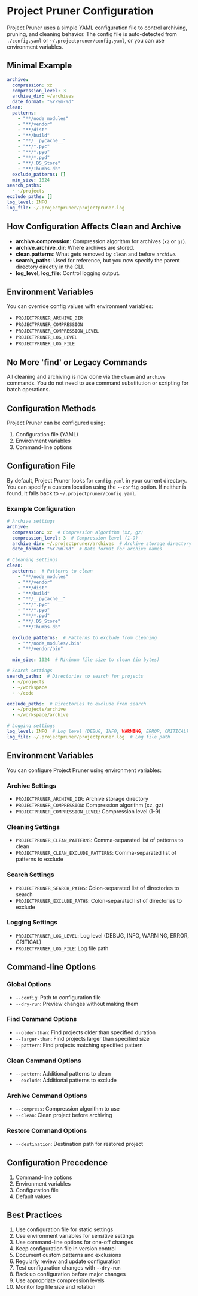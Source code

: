 # Project Pruner Configuration

Project Pruner uses a simple YAML configuration file to control archiving, pruning, and cleaning behavior. The config file is auto-detected from `./config.yaml` or `~/.projectpruner/config.yaml`, or you can use environment variables.

## Minimal Example

```yaml
archive:
  compression: xz
  compression_level: 3
  archive_dir: ~/archives
  date_format: "%Y-%m-%d"
clean:
  patterns:
    - "**/node_modules"
    - "**/vendor"
    - "**/dist"
    - "**/build"
    - "**/__pycache__"
    - "**/*.pyc"
    - "**/*.pyo"
    - "**/*.pyd"
    - "**/.DS_Store"
    - "**/Thumbs.db"
  exclude_patterns: []
  min_size: 1024
search_paths:
  - ~/projects
exclude_paths: []
log_level: INFO
log_file: ~/.projectpruner/projectpruner.log
```

## How Configuration Affects Clean and Archive

- **archive.compression**: Compression algorithm for archives (`xz` or `gz`).
- **archive.archive_dir**: Where archives are stored.
- **clean.patterns**: What gets removed by `clean` and before `archive`.
- **search_paths**: Used for reference, but you now specify the parent directory directly in the CLI.
- **log_level, log_file**: Control logging output.

## Environment Variables

You can override config values with environment variables:
- `PROJECTPRUNER_ARCHIVE_DIR`
- `PROJECTPRUNER_COMPRESSION`
- `PROJECTPRUNER_COMPRESSION_LEVEL`
- `PROJECTPRUNER_LOG_LEVEL`
- `PROJECTPRUNER_LOG_FILE`

## No More 'find' or Legacy Commands

All cleaning and archiving is now done via the `clean` and `archive` commands. You do not need to use command substitution or scripting for batch operations.

## Configuration Methods

Project Pruner can be configured using:
1. Configuration file (YAML)
2. Environment variables
3. Command-line options

## Configuration File

By default, Project Pruner looks for `config.yaml` in your current directory. You can specify a custom location using the `--config` option. If neither is found, it falls back to `~/.projectpruner/config.yaml`.

### Example Configuration

```yaml
# Archive settings
archive:
  compression: xz  # Compression algorithm (xz, gz)
  compression_level: 3  # Compression level (1-9)
  archive_dir: ~/.projectpruner/archives  # Archive storage directory
  date_format: "%Y-%m-%d"  # Date format for archive names

# Cleaning settings
clean:
  patterns:  # Patterns to clean
    - "**/node_modules"
    - "**/vendor"
    - "**/dist"
    - "**/build"
    - "**/__pycache__"
    - "**/*.pyc"
    - "**/*.pyo"
    - "**/*.pyd"
    - "**/.DS_Store"
    - "**/Thumbs.db"

  exclude_patterns:  # Patterns to exclude from cleaning
    - "**/node_modules/.bin"
    - "**/vendor/bin"

  min_size: 1024  # Minimum file size to clean (in bytes)

# Search settings
search_paths:  # Directories to search for projects
  - ~/projects
  - ~/workspace
  - ~/code

exclude_paths:  # Directories to exclude from search
  - ~/projects/archive
  - ~/workspace/archive

# Logging settings
log_level: INFO  # Log level (DEBUG, INFO, WARNING, ERROR, CRITICAL)
log_file: ~/.projectpruner/projectpruner.log  # Log file path
```

## Environment Variables

You can configure Project Pruner using environment variables:

### Archive Settings

- `PROJECTPRUNER_ARCHIVE_DIR`: Archive storage directory
- `PROJECTPRUNER_COMPRESSION`: Compression algorithm (xz, gz)
- `PROJECTPRUNER_COMPRESSION_LEVEL`: Compression level (1-9)

### Cleaning Settings

- `PROJECTPRUNER_CLEAN_PATTERNS`: Comma-separated list of patterns to clean
- `PROJECTPRUNER_CLEAN_EXCLUDE_PATTERNS`: Comma-separated list of patterns to exclude

### Search Settings

- `PROJECTPRUNER_SEARCH_PATHS`: Colon-separated list of directories to search
- `PROJECTPRUNER_EXCLUDE_PATHS`: Colon-separated list of directories to exclude

### Logging Settings

- `PROJECTPRUNER_LOG_LEVEL`: Log level (DEBUG, INFO, WARNING, ERROR, CRITICAL)
- `PROJECTPRUNER_LOG_FILE`: Log file path

## Command-line Options

### Global Options

- `--config`: Path to configuration file
- `--dry-run`: Preview changes without making them

### Find Command Options

- `--older-than`: Find projects older than specified duration
- `--larger-than`: Find projects larger than specified size
- `--pattern`: Find projects matching specified pattern

### Clean Command Options

- `--pattern`: Additional patterns to clean
- `--exclude`: Additional patterns to exclude

### Archive Command Options

- `--compress`: Compression algorithm to use
- `--clean`: Clean project before archiving

### Restore Command Options

- `--destination`: Destination path for restored project

## Configuration Precedence

1. Command-line options
2. Environment variables
3. Configuration file
4. Default values

## Best Practices

1. Use configuration file for static settings
2. Use environment variables for sensitive settings
3. Use command-line options for one-off changes
4. Keep configuration file in version control
5. Document custom patterns and exclusions
6. Regularly review and update configuration
7. Test configuration changes with `--dry-run`
8. Back up configuration before major changes
9. Use appropriate compression levels
10. Monitor log file size and rotation
